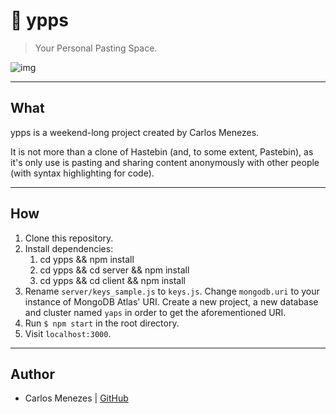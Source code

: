 # 📄 ypps
> Your Personal Pasting Space.

![img](https://i.imgur.com/myrVO9H.gif)

---

## What
ypps is a weekend-long project created by Carlos Menezes.

It is not more than a clone of Hastebin (and, to some extent, Pastebin), as it's only use is pasting and sharing content anonymously with other people (with syntax highlighting for code).

---

## How
1. Clone this repository.
2. Install dependencies:
   1. cd ypps && npm install
   2. cd ypps && cd server && npm install
   3. cd ypps && cd client && npm install
3. Rename `server/keys_sample.js` to `keys.js`. Change `mongodb.uri` to your instance of MongoDB Atlas' URI. Create a new project, a new database and cluster named `yaps` in order to get the aforementioned URI.
4. Run `$ npm start` in the root directory.
5. Visit `localhost:3000`.

---

## Author

* Carlos Menezes | [GitHub](https://github.com/carlos-menezes)